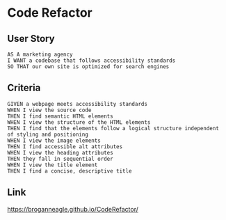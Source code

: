 # Code Refactor

## User Story

```
AS A marketing agency
I WANT a codebase that follows accessibility standards
SO THAT our own site is optimized for search engines
```

## Criteria

```
GIVEN a webpage meets accessibility standards
WHEN I view the source code
THEN I find semantic HTML elements
WHEN I view the structure of the HTML elements
THEN I find that the elements follow a logical structure independent of styling and positioning
WHEN I view the image elements
THEN I find accessible alt attributes
WHEN I view the heading attributes
THEN they fall in sequential order
WHEN I view the title element
THEN I find a concise, descriptive title
```
## Link
https://broganneagle.github.io/CodeRefactor/

